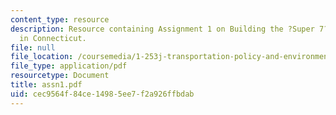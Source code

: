 ```yaml
---
content_type: resource
description: Resource containing Assignment 1 on Building the ?Super 7? Expressway
  in Connecticut.
file: null
file_location: /coursemedia/1-253j-transportation-policy-and-environmental-limits-spring-2004/cec9564f84ce14985ee7f2a926ffbdab_assn1.pdf
file_type: application/pdf
resourcetype: Document
title: assn1.pdf
uid: cec9564f-84ce-1498-5ee7-f2a926ffbdab
---
```

